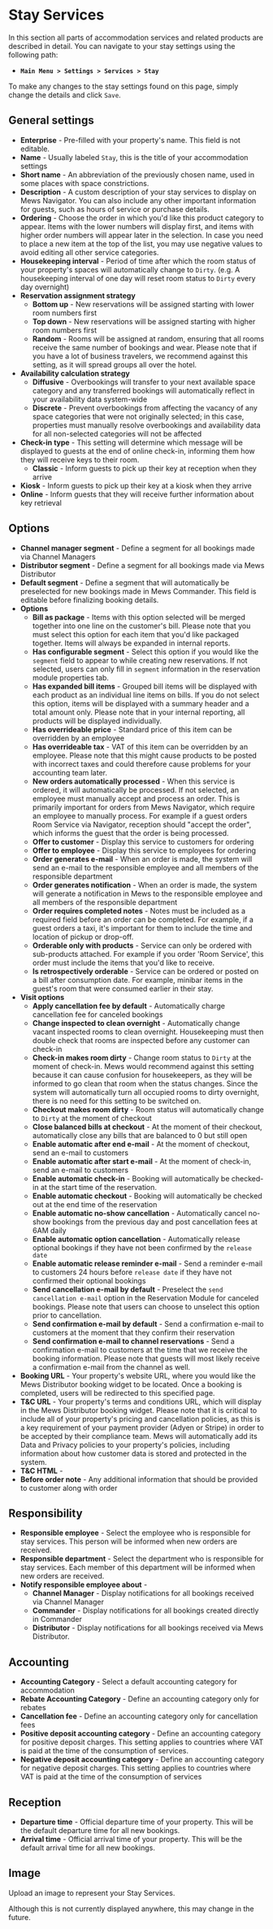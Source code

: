 # Stay Services

In this section all parts of accommodation services and related products are described in detail. You can navigate to your stay settings using the following path:

* **`Main Menu > Settings > Services > Stay`**

To make any changes to the stay settings found on this page, simply change the details and click `Save`.

## General settings

* **Enterprise** - Pre-filled with your property's name. This field is not editable.
* **Name** - Usually labeled `Stay`, this is the title of your accommodation settings
* **Short name** - An abbreviation of the previously chosen name, used in some places with space constrictions. 
* **Description** - A custom description of your stay services to display on Mews Navigator. You can also include any other important information for guests, such as hours of service or purchase details. 
* **Ordering** -  Choose the order in which you'd like this product category to appear. Items with the lower numbers will display first, and items with higher order numbers will appear later in the selection. In case you need to place a new item at the top of the list, you may use negative values to avoid editing all other service categories.
* **Housekeeping interval** - Period of time after which the room status of your property's spaces will automatically change to `Dirty`. \(e.g. A housekeeping interval of one day will reset room status to `Dirty` every day overnight\)
* **Reservation assignment strategy**
  * **Bottom up** - New reservations will be assigned starting with lower room numbers first
  * **Top down** - New reservations will be assigned starting with higher room numbers first
  * **Random** - Rooms will be assigned at random, ensuring that all rooms receive the same number of bookings and wear. Please note that if you have a lot of business travelers, we recommend against this setting, as it will spread groups all over the hotel.
* **Availability calculation strategy**
  * **Diffusive** - Overbookings will transfer to your next available space category and any transferred bookings will automatically reflect in your availability data system-wide
  * **Discrete** - Prevent overbookings from affecting the vacancy of any space categories that were not originally selected; in this case, properties must manually resolve overbookings and availability data for all non-selected categories will not be affected
* **Check-in type** - This setting will determine which message will be displayed to guests at the end of online check-in, informing them how they will receive keys to their room.
  * **Classic** - Inform guests to pick up their key at reception when they arrive
* **Kiosk** - Inform guests to pick up their key at a kiosk when they arrive
* **Online** - Inform guests that they will receive further information about key retrieval 

## Options

* **Channel manager segment** - Define a segment for all bookings made via Channel Managers
* **Distributor segment** - Define a segment for all bookings made via Mews Distributor
* **Default segment** - Define a segment that will automatically be preselected for new bookings made in Mews Commander. This field is editable before finalizing booking details. 
* **Options**
  * **Bill as package** - Items with this option selected will be merged together into one line on the customer's bill. Please note that you must select this option for each item that you'd like packaged together. Items will always be expanded in internal reports.
  * **Has configurable segment** - Select this option if you would like the `segment` field to appear to while creating new reservations. If not selected, users can only fill in `segment` information in the reservation module properties tab.
  * **Has expanded bill items** - Grouped bill items will be displayed with each product as an individual line items on bills. If you do not select this option, items will be displayed with a summary header and a total amount only. Please note that in your internal reporting, all products will be displayed individually.
  * **Has overrideable price** - Standard price of this item can be overridden by an employee
  * **Has overrideable tax** - VAT of this item can be overridden by an employee. Please note that this might cause products to be posted with incorrect taxes and could therefore cause problems for your accounting team later.
  * **New orders automatically processed** - When this service is ordered, it will automatically be processed. If not selected, an employee must manually accept and process an order. This is primarily important for orders from Mews Navigator, which require an employee to manually process. For example if a guest orders Room Service via Navigator, reception should "accept the order", which informs the guest that the order is being processed.
  * **Offer to customer** - Display this service to customers for ordering
  * **Offer to employee** - Display this service to employees for ordering
  * **Order generates e-mail** - When an order is made, the system will send an e-mail to the responsible employee and all members of the responsible department
  * **Order generates notification** - When an order is made, the system will generate a notification in Mews to the responsible employee and all members of the responsible department
  * **Order requires completed notes** - Notes must be included as a required field before an order can be completed. For example, if a guest orders a taxi, it's important for them to include the time and location of pickup or drop-off.
  * **Orderable only with products** - Service can only be ordered with sub-products attached. For example if you order 'Room Service', this order must include the items that you'd like to receive. 
  * **Is retrospectively orderable** - Service can be ordered or posted on a bill after consumption date. For example, minibar items in the guest's room that were consumed earlier in their stay.
* **Visit options**
  * **Apply cancellation fee by default** - Automatically charge cancellation fee for canceled bookings
  * **Change inspected to clean overnight** - Automatically change vacant inspected rooms to clean overnight. Housekeeping must then double check that rooms are inspected before any customer can check-in
  * **Check-in makes room dirty** - Change room status to `Dirty` at the moment of check-in. Mews would recommend against this setting because it can cause confusion for housekeepers, as they will be informed to go clean that room when the status changes. Since the system will automatically turn all occupied rooms to dirty overnight, there is no need for this setting to be switched on.
  * **Checkout makes room dirty** - Room status will automatically change to `Dirty` at the moment of checkout
  * **Close balanced bills at checkout** - At the moment of their checkout, automatically close any bills that are balanced to 0 but still open
  * **Enable automatic after end e-mail** - At the moment of checkout, send an e-mail to customers
  * **Enable automatic after start e-mail** - At the moment of check-in, send an e-mail to customers
  * **Enable automatic check-in** - Booking will automatically be checked-in at the start time of the reservation.
  * **Enable automatic checkout** - Booking will automatically be checked out at the end time of the reservation 
  * **Enable automatic no-show cancellation** - Automatically cancel no-show bookings from the previous day and post cancellation fees at 6AM daily
  * **Enable automatic option cancellation** - Automatically release optional bookings if they have not been confirmed by the `release date`
  * **Enable automatic release reminder e-mail** - Send a reminder e-mail to customers 24 hours before `release date` if they have not confirmed their optional bookings
  * **Send cancellation e-mail by default** - Preselect the `send cancellation e-mail` option in the Reservation Module for canceled bookings. Please note that users can choose to unselect this option prior to cancellation. 
  * **Send confirmation e-mail by default** - Send a confirmation e-mail to customers at the moment that they confirm their reservation
  * **Send confirmation e-mail to channel reservations** - Send a confirmation e-mail to customers at the time that we receive the booking information. Please note that guests will most likely receive a confirmation e-mail from the channel as well.
* **Booking URL** - Your property's website URL, where you would like the Mews Distributor booking widget to be located. Once a booking is completed, users will be redirected to this specified page.
* **T&C URL** - Your property's terms and conditions URL, which will display in the Mews Distributor booking widget. Please note that it is critical to include all of your property's pricing and cancellation policies, as this is a key requirement of your payment provider \(Adyen or Stripe\) in order to be accepted by their compliance team. Mews will automatically add its Data and Privacy policies to your property's policies, including information about how customer data is stored and protected in the system.
* **T&C HTML** - 
* **Before order note** - Any additional information that should be provided to customer along with order

## Responsibility

* **Responsible employee** - Select the employee who is responsible for stay services. This person will be informed when new orders are received.
* **Responsible department** - Select the department who is responsible for stay services. Each member of this department will be informed when new orders are received.
* **Notify responsible employee about** -
  * **Channel Manager** - Display notifications for all bookings received via Channel Manager
  * **Commander** - Display notifications for all bookings created directly in Commander
  * **Distributor** - Display notifications for all bookings received via Mews Distributor.

## Accounting

* **Accounting Category** - Select a default accounting category for accommodation 
* **Rebate Accounting Category** - Define an accounting category only for rebates
* **Cancellation fee** - Define an accounting category only for cancellation fees
* **Positive deposit accounting category** - Define an accounting category for positive deposit charges. This setting applies to countries where VAT is paid at the time of the consumption of services.
* **Negative deposit accounting category** - Define an accounting category for negative deposit charges. This setting applies to countries where VAT is paid at the time of the consumption of services

## Reception

* **Departure time** - Official departure time of your property. This will be the default departure time for all new bookings.
* **Arrival time** - Official arrival time of your property. This will be the default arrival time for all new bookings.

## Image

Upload an image to represent your Stay Services.

Although this is not currently displayed anywhere, this may change in the future.

